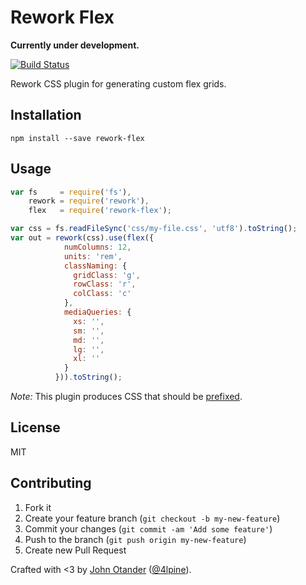 # Rework Flex

__Currently under development.__

[![Build Status](https://travis-ci.org/johnotander/rework-flex.svg?branch=master)](https://travis-ci.org/johnotander/rework-flex)

Rework CSS plugin for generating custom flex grids.

## Installation

```
npm install --save rework-flex
```

## Usage

```javascript
var fs     = require('fs'),
    rework = require('rework'),
    flex   = require('rework-flex');

var css = fs.readFileSync('css/my-file.css', 'utf8').toString();
var out = rework(css).use(flex({
            numColumns: 12,
            units: 'rem',
            classNaming: {
              gridClass: 'g',
              rowClass: 'r',
              colClass: 'c'
            },
            mediaQueries: {
              xs: '',
              sm: '',
              md: '',
              lg: '',
              xl: ''
            }
          })).toString();
```

_Note:_ This plugin produces CSS that should be [prefixed](https://github.com/postcss/autoprefixer).

## License

MIT

## Contributing

1. Fork it
2. Create your feature branch (`git checkout -b my-new-feature`)
3. Commit your changes (`git commit -am 'Add some feature'`)
4. Push to the branch (`git push origin my-new-feature`)
5. Create new Pull Request

Crafted with <3 by [John Otander](http://johnotander.com) ([@4lpine](https://twitter.com/4lpine)).
